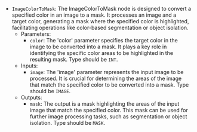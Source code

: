 - `ImageColorToMask`: The ImageColorToMask node is designed to convert a specified color in an image to a mask. It processes an image and a target color, generating a mask where the specified color is highlighted, facilitating operations like color-based segmentation or object isolation.
    - Parameters:
        - `color`: The 'color' parameter specifies the target color in the image to be converted into a mask. It plays a key role in identifying the specific color areas to be highlighted in the resulting mask. Type should be `INT`.
    - Inputs:
        - `image`: The 'image' parameter represents the input image to be processed. It is crucial for determining the areas of the image that match the specified color to be converted into a mask. Type should be `IMAGE`.
    - Outputs:
        - `mask`: The output is a mask highlighting the areas of the input image that match the specified color. This mask can be used for further image processing tasks, such as segmentation or object isolation. Type should be `MASK`.

